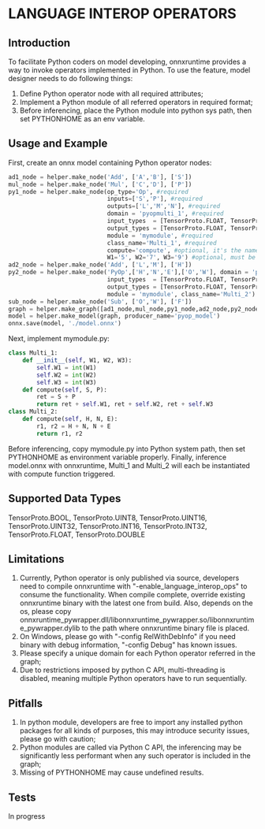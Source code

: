 # LANGUAGE INTEROP OPERATORS
## Introduction
To facilitate Python coders on model developing, onnxruntime provides a way to invoke operators implemented in Python.
To use the feature, model designer needs to do following things:
1. Define Python operator node with all required attributes;
2. Implement a Python module of all referred operators in required format;
3. Before inferencing, place the Python module into python sys path, then set PYTHONHOME as an env variable.

## Usage and Example
First, create an onnx model containing Python operator nodes:
```python
ad1_node = helper.make_node('Add', ['A','B'], ['S'])
mul_node = helper.make_node('Mul', ['C','D'], ['P'])
py1_node = helper.make_node(op_type='Op', #required
                            inputs=['S','P'], #required
                            outputs=['L','M','N'], #required
                            domain = 'pyopmulti_1', #required
                            input_types  = [TensorProto.FLOAT, TensorProto.FLOAT], #required
                            output_types = [TensorProto.FLOAT, TensorProto.FLOAT, TensorProto.FLOAT], #required
                            module = 'mymodule', #required
                            class_name='Multi_1', #required
                            compute='compute', #optional, it's the name of the function with 'compute' as default
                            W1='5', W2='7', W3='9') #optional, must be strings, pass as constructor args
ad2_node = helper.make_node('Add', ['L','M'], ['H'])
py2_node = helper.make_node('PyOp',['H','N','E'],['O','W'], domain = 'pyopmulti_2',
                            input_types  = [TensorProto.FLOAT, TensorProto.FLOAT, TensorProto.FLOAT],
                            output_types = [TensorProto.FLOAT, TensorProto.FLOAT],
                            module = 'mymodule', class_name='Multi_2')
sub_node = helper.make_node('Sub', ['O','W'], ['F'])
graph = helper.make_graph([ad1_node,mul_node,py1_node,ad2_node,py2_node,sub_node], 'multi_pyop_graph', [A,B,C,D,E], [F])
model = helper.make_model(graph, producer_name='pyop_model')
onnx.save(model, './model.onnx')
```
Next, implement mymodule.py:
```python
class Multi_1:
    def __init__(self, W1, W2, W3):
        self.W1 = int(W1)
        self.W2 = int(W2)
        self.W3 = int(W3)
    def compute(self, S, P):
        ret = S + P
        return ret + self.W1, ret + self.W2, ret + self.W3
class Multi_2:
    def compute(self, H, N, E):
        r1, r2 = H + N, N + E
        return r1, r2
```
Before inferencing, copy mymodule.py into Python system path, then set PYTHONHOME as environment variable properly.
Finally, inference model.onnx with onnxruntime, Multi_1 and Multi_2 will each be instantiated with compute function triggered.

## Supported Data Types
TensorProto.BOOL,
TensorProto.UINT8,
TensorProto.UINT16,
TensorProto.UINT32,
TensorProto.INT16,
TensorProto.INT32,
TensorProto.FLOAT,
TensorProto.DOUBLE

## Limitations
1. Currently, Python operator is only published via source, developers need to compile onnxruntime with "-enable_language_interop_ops" to consume the functionality. When compile complete, override existing onnxruntime binary with the latest one from build. Also, depends on the os, please copy onnxruntime_pywrapper.dll/libonnxruntime_pywrapper.so/libonnxruntime_pywrapper.dylib to the path where onnxruntime binary file is placed. 
2. On Windows, please go with "-config RelWithDebInfo" if you need binary with debug information, "-config Debug" has known issues.
3. Please specify a unique domain for each Python operator referred in the graph;
4. Due to restrictions imposed by python C API, multi-threading is disabled, meaning multiple Python operators have to run sequentially.

## Pitfalls
1. In python module, developers are free to import any installed python packages for all kinds of purposes, this may introduce security issues, please go with caution;
2. Python modules are called via Python C API, the inferencing may be significantly less performant when any such operator is included in the graph;
3. Missing of PYTHONHOME may cause undefined results.

## Tests
In progress
